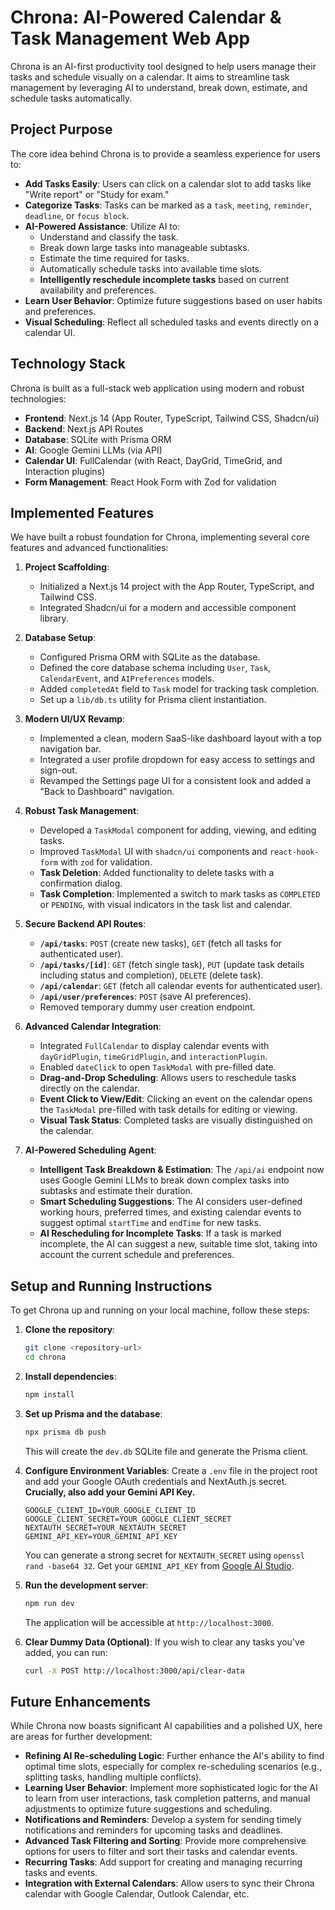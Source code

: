 # Chrona: AI-Powered Calendar & Task Management Web App

Chrona is an AI-first productivity tool designed to help users manage their tasks and schedule visually on a calendar. It aims to streamline task management by leveraging AI to understand, break down, estimate, and schedule tasks automatically.

## Project Purpose

The core idea behind Chrona is to provide a seamless experience for users to:

- **Add Tasks Easily**: Users can click on a calendar slot to add tasks like "Write report" or "Study for exam."
- **Categorize Tasks**: Tasks can be marked as a `task`, `meeting`, `reminder`, `deadline`, or `focus block`.
- **AI-Powered Assistance**: Utilize AI to:
  - Understand and classify the task.
  - Break down large tasks into manageable subtasks.
  - Estimate the time required for tasks.
  - Automatically schedule tasks into available time slots.
  - **Intelligently reschedule incomplete tasks** based on current availability and preferences.
- **Learn User Behavior**: Optimize future suggestions based on user habits and preferences.
- **Visual Scheduling**: Reflect all scheduled tasks and events directly on a calendar UI.

## Technology Stack

Chrona is built as a full-stack web application using modern and robust technologies:

- **Frontend**: Next.js 14 (App Router, TypeScript, Tailwind CSS, Shadcn/ui)
- **Backend**: Next.js API Routes
- **Database**: SQLite with Prisma ORM
- **AI**: Google Gemini LLMs (via API)
- **Calendar UI**: FullCalendar (with React, DayGrid, TimeGrid, and Interaction plugins)
- **Form Management**: React Hook Form with Zod for validation

## Implemented Features

We have built a robust foundation for Chrona, implementing several core features and advanced functionalities:

1.  **Project Scaffolding**:

    - Initialized a Next.js 14 project with the App Router, TypeScript, and Tailwind CSS.
    - Integrated Shadcn/ui for a modern and accessible component library.

2.  **Database Setup**:

    - Configured Prisma ORM with SQLite as the database.
    - Defined the core database schema including `User`, `Task`, `CalendarEvent`, and `AIPreferences` models.
    - Added `completedAt` field to `Task` model for tracking task completion.
    - Set up a `lib/db.ts` utility for Prisma client instantiation.

3.  **Modern UI/UX Revamp**:

    - Implemented a clean, modern SaaS-like dashboard layout with a top navigation bar.
    - Integrated a user profile dropdown for easy access to settings and sign-out.
    - Revamped the Settings page UI for a consistent look and added a "Back to Dashboard" navigation.

4.  **Robust Task Management**:

    - Developed a `TaskModal` component for adding, viewing, and editing tasks.
    - Improved `TaskModal` UI with `shadcn/ui` components and `react-hook-form` with `zod` for validation.
    - **Task Deletion**: Added functionality to delete tasks with a confirmation dialog.
    - **Task Completion**: Implemented a switch to mark tasks as `COMPLETED` or `PENDING`, with visual indicators in the task list and calendar.

5.  **Secure Backend API Routes**:

    - **`/api/tasks`**: `POST` (create new tasks), `GET` (fetch all tasks for authenticated user).
    - **`/api/tasks/[id]`**: `GET` (fetch single task), `PUT` (update task details including status and completion), `DELETE` (delete task).
    - **`/api/calendar`**: `GET` (fetch all calendar events for authenticated user).
    - **`/api/user/preferences`**: `POST` (save AI preferences).
    - Removed temporary dummy user creation endpoint.

6.  **Advanced Calendar Integration**:

    - Integrated `FullCalendar` to display calendar events with `dayGridPlugin`, `timeGridPlugin`, and `interactionPlugin`.
    - Enabled `dateClick` to open `TaskModal` with pre-filled date.
    - **Drag-and-Drop Scheduling**: Allows users to reschedule tasks directly on the calendar.
    - **Event Click to View/Edit**: Clicking an event on the calendar opens the `TaskModal` pre-filled with task details for editing or viewing.
    - **Visual Task Status**: Completed tasks are visually distinguished on the calendar.

7.  **AI-Powered Scheduling Agent**:
    - **Intelligent Task Breakdown & Estimation**: The `/api/ai` endpoint now uses Google Gemini LLMs to break down complex tasks into subtasks and estimate their duration.
    - **Smart Scheduling Suggestions**: The AI considers user-defined working hours, preferred times, and existing calendar events to suggest optimal `startTime` and `endTime` for new tasks.
    - **AI Rescheduling for Incomplete Tasks**: If a task is marked incomplete, the AI can suggest a new, suitable time slot, taking into account the current schedule and preferences.

## Setup and Running Instructions

To get Chrona up and running on your local machine, follow these steps:

1.  **Clone the repository**:

    ```bash
    git clone <repository-url>
    cd chrona
    ```

2.  **Install dependencies**:

    ```bash
    npm install
    ```

3.  **Set up Prisma and the database**:

    ```bash
    npx prisma db push
    ```

    This will create the `dev.db` SQLite file and generate the Prisma client.

4.  **Configure Environment Variables**:
    Create a `.env` file in the project root and add your Google OAuth credentials and NextAuth.js secret. **Crucially, also add your Gemini API Key.**

    ```
    GOOGLE_CLIENT_ID=YOUR_GOOGLE_CLIENT_ID
    GOOGLE_CLIENT_SECRET=YOUR_GOOGLE_CLIENT_SECRET
    NEXTAUTH_SECRET=YOUR_NEXTAUTH_SECRET
    GEMINI_API_KEY=YOUR_GEMINI_API_KEY
    ```

    You can generate a strong secret for `NEXTAUTH_SECRET` using `openssl rand -base64 32`.
    Get your `GEMINI_API_KEY` from [Google AI Studio](https://aistudio.google.com/app/apikey).

5.  **Run the development server**:

    ```bash
    npm run dev
    ```

    The application will be accessible at `http://localhost:3000`.

6.  **Clear Dummy Data (Optional)**:
    If you wish to clear any tasks you've added, you can run:
    ```bash
    curl -X POST http://localhost:3000/api/clear-data
    ```

## Future Enhancements

While Chrona now boasts significant AI capabilities and a polished UX, here are areas for further development:

- **Refining AI Re-scheduling Logic**: Further enhance the AI's ability to find optimal time slots, especially for complex re-scheduling scenarios (e.g., splitting tasks, handling multiple conflicts).
- **Learning User Behavior**: Implement more sophisticated logic for the AI to learn from user interactions, task completion patterns, and manual adjustments to optimize future suggestions and scheduling.
- **Notifications and Reminders**: Develop a system for sending timely notifications and reminders for upcoming tasks and deadlines.
- **Advanced Task Filtering and Sorting**: Provide more comprehensive options for users to filter and sort their tasks and calendar events.
- **Recurring Tasks**: Add support for creating and managing recurring tasks and events.
- **Integration with External Calendars**: Allow users to sync their Chrona calendar with Google Calendar, Outlook Calendar, etc.
